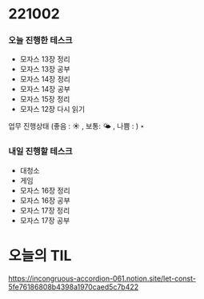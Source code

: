 # 221002

### 오늘 진행한 테스크

- 모자스 13장 정리
- 모자스 13장 공부
- 모자스 14장 정리
- 모자스 14장 공부
- 모자스 15장 정리
- 모자스 12장 다시 읽기

업무 진행상태 (좋음 : ☀ , 보통: 🌤 , 나쁨 : )
`☀`

### 내일 진행할 테스크

- 대청소
- 게임
- 모자스 16장 정리
- 모자스 16장 공부
- 모자스 17장 정리
- 모자스 17장 공부

# 오늘의 TIL

https://incongruous-accordion-061.notion.site/let-const-5fe76186808b4398a1970caed5c7b422
